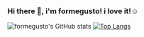 ### Hi there 👋, i'm formegusto! i love it!☺️
![formegusto's GitHub stats](https://github-readme-stats.vercel.app/api?username=formegusto&show_icons=true)
[![Top Langs](https://github-readme-stats.vercel.app/api/top-langs/?username=formegusto&layout=compact)](https://github.com/anuraghazra/github-readme-stats)
